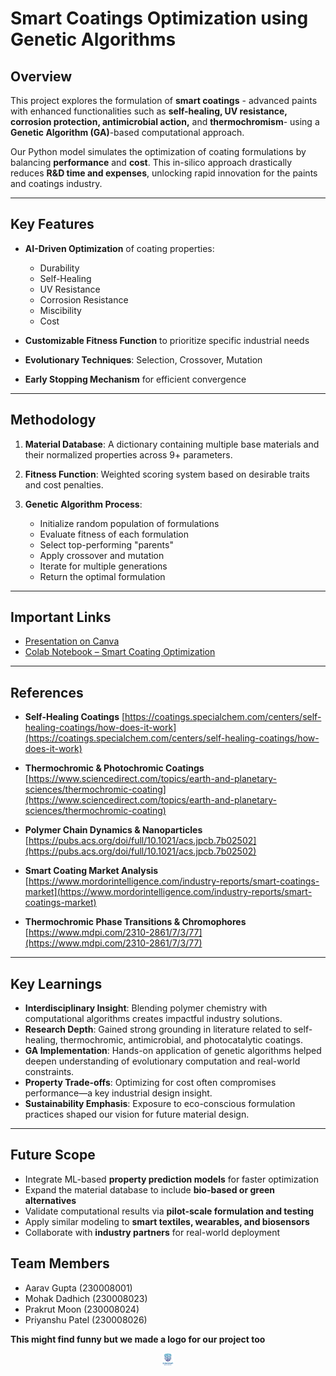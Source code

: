 # Smart Coatings Optimization using Genetic Algorithms

## Overview

This project explores the formulation of **smart coatings** - advanced paints with enhanced functionalities such as **self-healing, UV resistance, corrosion protection, antimicrobial action,** and **thermochromism**- using a **Genetic Algorithm (GA)**-based computational approach.

Our Python model simulates the optimization of coating formulations by balancing **performance** and **cost**. This in-silico approach drastically reduces **R\&D time and expenses**, unlocking rapid innovation for the paints and coatings industry.

---

## Key Features

* **AI-Driven Optimization** of coating properties:

  * Durability
  * Self-Healing
  * UV Resistance
  * Corrosion Resistance
  * Miscibility
  * Cost
* **Customizable Fitness Function** to prioritize specific industrial needs
* **Evolutionary Techniques**: Selection, Crossover, Mutation
* **Early Stopping Mechanism** for efficient convergence

---

## Methodology

1. **Material Database**:
   A dictionary containing multiple base materials and their normalized properties across 9+ parameters.
2. **Fitness Function**:
   Weighted scoring system based on desirable traits and cost penalties.
3. **Genetic Algorithm Process**:

   * Initialize random population of formulations
   * Evaluate fitness of each formulation
   * Select top-performing "parents"
   * Apply crossover and mutation
   * Iterate for multiple generations
   * Return the optimal formulation

---

## Important Links

* [Presentation on Canva](https://www.canva.com/design/DAGsaScwqpg/Z3EPjE2hqX3K8E3vA45NsQ/edit)
* [Colab Notebook – Smart Coating Optimization](https://colab.research.google.com/drive/1K38V7-FTYVC_pzQdTkoZBq2aeyd3nL2h#scrollTo=87sQyEPaHikt)

---

## References

* **Self-Healing Coatings**
  [https://coatings.specialchem.com/centers/self-healing-coatings/how-does-it-work](https://coatings.specialchem.com/centers/self-healing-coatings/how-does-it-work)

* **Thermochromic & Photochromic Coatings**
  [https://www.sciencedirect.com/topics/earth-and-planetary-sciences/thermochromic-coating](https://www.sciencedirect.com/topics/earth-and-planetary-sciences/thermochromic-coating)

* **Polymer Chain Dynamics & Nanoparticles**
  [https://pubs.acs.org/doi/full/10.1021/acs.jpcb.7b02502](https://pubs.acs.org/doi/full/10.1021/acs.jpcb.7b02502)

* **Smart Coating Market Analysis**
  [https://www.mordorintelligence.com/industry-reports/smart-coatings-market](https://www.mordorintelligence.com/industry-reports/smart-coatings-market)

* **Thermochromic Phase Transitions & Chromophores**
  [https://www.mdpi.com/2310-2861/7/3/77](https://www.mdpi.com/2310-2861/7/3/77)

---

## Key Learnings

* **Interdisciplinary Insight**: Blending polymer chemistry with computational algorithms creates impactful industry solutions.
* **Research Depth**: Gained strong grounding in literature related to self-healing, thermochromic, antimicrobial, and photocatalytic coatings.
* **GA Implementation**: Hands-on application of genetic algorithms helped deepen understanding of evolutionary computation and real-world constraints.
* **Property Trade-offs**: Optimizing for cost often compromises performance—a key industrial design insight.
* **Sustainability Emphasis**: Exposure to eco-conscious formulation practices shaped our vision for future material design.

---

## Future Scope

* Integrate ML-based **property prediction models** for faster optimization
* Expand the material database to include **bio-based or green alternatives**
* Validate computational results via **pilot-scale formulation and testing**
* Apply similar modeling to **smart textiles, wearables, and biosensors**
* Collaborate with **industry partners** for real-world deployment

## Team Members

* Aarav Gupta (230008001)
* Mohak Dadhich (230008023)
* Prakrut Moon (230008024)
* Priyanshu Patel (230008026)

__This might find funny but we made a logo for our project too__<br>
<div align="center">
    <img src="logo.png" height=20px style="border-radius:10%;">
</div>
